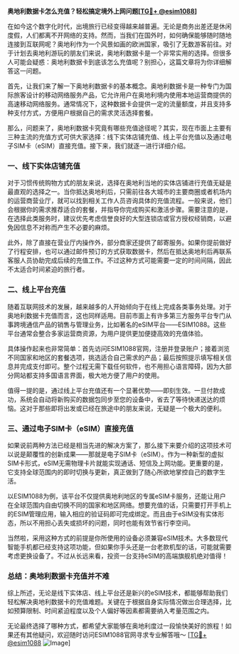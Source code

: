 **奥地利数据卡怎么充值？轻松搞定境外上网问题[[TG💪+ @esim1088](https://t.me/s/esim1088)]**

在如今这个数字化时代，出境旅行已经变得越来越普遍。无论是商务出差还是休闲度假，人们都离不开网络的支持。然而，当我们在国外时，如何确保能够随时随地连接到互联网呢？奥地利作为一个风景如画的欧洲国家，吸引了无数游客前往。对于计划去奥地利游玩的朋友们来说，奥地利数据卡是一个非常实用的选择。但很多人可能会疑惑：奥地利数据卡到底该怎么充值呢？别担心，这篇文章将为你详细解答这一问题。

首先，让我们来了解一下奥地利数据卡的基本概念。奥地利数据卡是一种专门为国际旅客设计的移动网络服务产品，它允许用户在奥地利境内使用本地运营商提供的高速移动网络服务。通常情况下，这种数据卡会提供一定的流量额度，并且支持多种支付方式，方便用户根据自己的需求灵活选择套餐。

那么，问题来了，奥地利数据卡究竟有哪些充值途径呢？其实，现在市面上主要有三种主流的充值方式可供大家选择：线下实体店铺充值、线上平台充值以及通过电子SIM卡（eSIM）直接充值。接下来，我们就逐一进行详细介绍。

### **一、线下实体店铺充值**

对于习惯传统购物方式的朋友来说，选择在奥地利当地的实体店铺进行充值无疑是最直观的选择之一。当你抵达奥地利后，只需前往各大城市的主要商圈或者机场内的运营商营业厅，就可以找到相关工作人员咨询具体的充值流程。一般来说，他们会根据你的需求推荐适合的套餐，并指导你完成购买和激活步骤。需要注意的是，在选择此类服务时，建议优先考虑信誉良好的大型连锁店或官方授权经销商，以避免因信息不对称而产生不必要的麻烦。

此外，除了直接在营业厅内操作外，部分商家还提供了邮寄服务。如果你提前做好了行程安排，也可以通过邮件预订的方式获取数据卡，然后在抵达奥地利后再联系客服人员协助完成后续的充值工作。不过这种方式可能需要一定的时间间隔，因此不太适合时间紧迫的旅行者。

### **二、线上平台充值**

随着互联网技术的发展，越来越多的人开始倾向于在线上完成各类事务处理。对于奥地利数据卡充值而言，这也同样适用。目前市面上有许多第三方服务平台专门从事跨境通信产品的销售与管理业务，比如著名的eSIM平台——ESIM1088。这些平台通常会整合多家运营商资源，为用户提供更加便捷高效的充值体验。

具体操作起来也非常简单：首先访问ESIM1088官网，注册并登录账户；接着浏览不同国家和地区的套餐选项，挑选适合自己需求的产品；最后按照提示填写相关信息并完成支付即可。整个过程无需下载任何软件，也不用担心语言障碍，因为大部分网站都支持多国语言界面，极大地方便了用户的使用。

值得一提的是，通过线上平台充值还有一个显著优势——即刻生效。一旦付款成功，系统会自动将新购买的数据包同步至您的设备中，省去了等待快递送达的烦恼。这对于那些即将出发或已经在旅途中的朋友来说，无疑是一个极大的便利。

### **三、通过电子SIM卡（eSIM）直接充值**

如果说前两种方法已经是相当先进的解决方案了，那么接下来要介绍的这项技术可以说是颠覆性的创新成果——那就是电子SIM卡（eSIM）。作为一种新型的虚拟SIM卡形式，eSIM无需物理卡片就能实现通话、短信及上网功能。更重要的是，它支持全球范围内的即时切换与更新，真正做到了随心所欲地掌控自己的数字生活。

以ESIM1088为例，该平台不仅提供奥地利地区的专属eSIM卡服务，还能让用户在全球范围内自由切换不同的国家和地区网络。想要充值的话，只需要打开手机上的ESIM管理应用，输入相应的验证码即可完成绑定。而且由于eSIM没有实体形态，所以不用担心丢失或损坏的问题，同时也能有效节省行李空间。

当然啦，采用这种方式的前提是你所使用的设备必须兼容eSIM技术。大多数现代智能手机都已经支持这项功能，但如果你手头还是一台老款机型的话，可能就需要考虑更换设备了。不过从长远来看，投资一台支持eSIM的高端旗舰机绝对值得！

### **总结：奥地利数据卡充值并不难**

综上所述，无论是线下实体店、线上平台还是新兴的eSIM技术，都能够帮助我们轻松解决奥地利数据卡的充值难题。关键在于根据自身实际情况做出合理选择，比如预算限制、时间紧迫程度以及个人偏好等因素都需要纳入考量范围之内。

无论最终选择了哪种方式，都希望大家能够在奥地利度过一段愉快美好的旅程！如果还有其他疑问，欢迎随时访问ESIM1088官网寻求专业解答哦～ [[TG💪+ @esim1088](https://t.me/s/esim1088) ![Image](https://i.postimg.cc/4NQfJmqS/Snipaste-2025-05-13-00-14-12.png)]